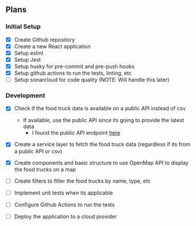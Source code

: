 ## Plans

### Initial Setup

- [x] Create Github repository
- [x] Create a new React application
- [x] Setup eslint
- [x] Setup Jest
- [x] Setup husky for pre-commit and pre-push hooks
- [x] Setup github actions to run the tests, linting, etc
- [ ] Setup sonarcloud for code quality (NOTE: Will handle this later)

### Development

- [x] Check if the food truck data is available on a public API instead of csv
    - If available, use the public API since its going to provide the latest data
        - I found the public API endpoint [here](https://data.sfgov.org/resource/rqzj-sfat.json)
- [x] Create a service layer to fetch the food truck data (regardless if its from a public API or csv)
- [x] Create components and basic structure to use OpenMap API to display the food trucks on a map
- [ ] Create filters to filter the food trucks by name, type, etc
- [ ] Implement unit tests when its applicable
- [ ] Configure Github Actions to run the tests
- [ ] Deploy the application to a cloud provider

